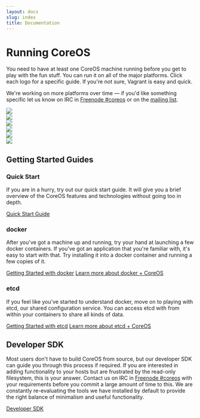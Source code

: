 ```yaml
---
layout: docs
slug: index
title: Documentation
---
```


# Running CoreOS

You need to have at least one CoreOS machine running before you get to play with the fun stuff. You can run it on all of the major platforms. Click each logo for a specific guide. If you're not sure, Vagrant is easy and quick.

We're working on more platforms over time &mdash; if you'd like something specific let us know on IRC in [Freenode #coreos](irc://irc.freenode.org:6667/#coreos) or on the [mailing list](https://groups.google.com/forum/#!forum/coreos-dev).

<div class="row" id="platforms">
  <div class="col-lg-4 col-md-4 col-sm-4 col-xs-6 platform">
    <a href="{{ site.url }}/docs/vagrant/" data-category="Platform Logo" data-event="Vagrant Logo"><img src="../assets/images/media/vagrant.png" /></a>
  </div>
  <div class="col-lg-4 col-md-4 col-sm-4 col-xs-6 platform">
    <a href="{{ site.url }}/docs/ec2/" data-category="Platform Logo" data-event="EC2 Logo"><img src="../assets/images/media/aws.png" /></a>
  </div>
  <div class="col-lg-4 col-md-4 col-sm-4 col-xs-6 platform">
    <a href="{{ site.url }}/docs/qemu/" data-category="Platform Logo" data-event="KVM Logo"><img src="../assets/images/media/kvm.png" /></a>
  </div>
  <div class="col-lg-4 col-md-4 col-sm-4 col-xs-6 platform">
    <a href="{{ site.url }}/docs/vmware/" data-category="Platform Logo" data-event="VMware Logo"><img src="../assets/images/media/vmware.png" /></a>
  </div>
  <div class="col-lg-4 col-md-4 col-sm-4 col-xs-6 platform">
    <a href="{{ site.url }}/docs/openstack/" data-category="Platform Logo" data-event="OpenStack Logo"><img src="../assets/images/media/openstack.png" /></a>
  </div>
  <div class="col-lg-4 col-md-4 col-sm-4 col-xs-6 platform">
    <a href="{{ site.url }}/docs/pxe/" data-category="Platform Logo" data-event="PXE Logo"><img src="../assets/images/media/pxe.png" /></a>
  </div>
</div>

## Getting Started Guides

### Quick Start

If you are in a hurry, try out our quick start guide. It will give you a brief overview of the CoreOS features and technologies without going too in depth.

<a href="{{ site.url }}/docs/guides/" class="btn btn-primary" data-category="Docs Homepage" data-event="Docs: Using CoreOS">Quick Start Guide</a>

### docker

After you've got a machine up and running, try your hand at launching a few docker containers. If you've got an application that you're familiar with, it's easy to start with that. Try installing it into a docker container and running a few copies of it.

<a href="{{ site.url }}/docs/guides/docker/" class="btn btn-primary" data-category="Docs Homepage" data-event="Docs: Getting Started docker">Getting Started with docker</a>
<a href="{{ site.url }}/using-coreos/docker/" class="btn btn-default" data-category="Docs Homepage" data-event="Using CoreOS: docker">Learn more about docker + CoreOS</a>

### etcd

If you feel like you've started to understand docker, move on to playing with etcd, our shared configuration service. You can access etcd with from within your containers to share all kinds of data.

<a href="{{ site.url }}/docs/guides/etcd/" class="btn btn-primary" data-category="Docs Homepage" data-event="Docs: Getting Started etcd">Getting Started with etcd</a>
<a href="{{ site.url }}/using-coreos/etcd/" class="btn btn-default" data-category="Docs Homepage" data-event="Using CoreOS: etcd">Learn more about etcd + CoreOS</a>

## Developer SDK

Most users don't have to build CoreOS from source, but our developer SDK can guide you through this process if required. If you are interested in adding functionality to your hosts but are frustrated by the read-only filesystem, this is your answer. Contact us on IRC in [Freenode #coreos](irc://irc.freenode.org:6667/#coreos) with your requirements before you commit a large amount of time to this. We are constantly re-evaluating the tools we have installed by default to provide the right balance of minimalism and useful functionality.

<a href="{{ site.url }}/docs/sdk/" class="btn btn-primary" data-category="Docs Homepage" data-event="Docs: SDK">Developer SDK</a>